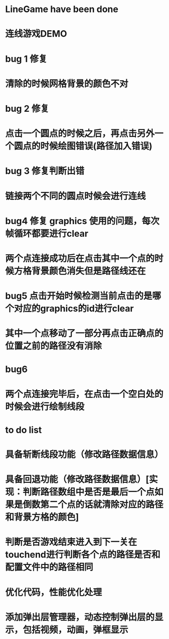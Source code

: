 # LineGame have been done
# 连线游戏DEMO
# bug 1 修复
# 清除的时候网格背景的颜色不对
# bug 2 修复
# 点击一个圆点的时候之后，再点击另外一个圆点的时候绘图错误(路径加入错误)
# bug 3 修复判断出错
# 链接两个不同的圆点时候会进行连线
# bug4 修复 graphics 使用的问题，每次帧循环都要进行clear
# 两个点连接成功后在点击其中一个点的时候方格背景颜色消失但是路径线还在
# bug5 点击开始时候检测当前点击的是哪个对应的graphics的id进行clear
# 其中一个点移动了一部分再点击正确点的位置之前的路径没有消除
# bug6
# 两个点连接完毕后，在点击一个空白处的时候会进行绘制线段

# to do list
# 具备斩断线段功能（修改路径数据信息）
# 具备回退功能（修改路径数据信息）[实现：判断路径数组中是否是最后一个点如果是倒数第二个点的话就清除对应的路径和背景方格的颜色]
# 判断是否游戏结束进入到下一关在touchend进行判断各个点的路径是否和配置文件中的路径相同
# 优化代码，性能优化处理
# 添加弹出层管理器，动态控制弹出层的显示，包括视频，动画，弹框显示


